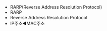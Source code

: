 - RARP(Reverse Address Resolution Protocol)
- RARP
- Reverse Address Resolution Protocol
- IP주소◀️MAC주소